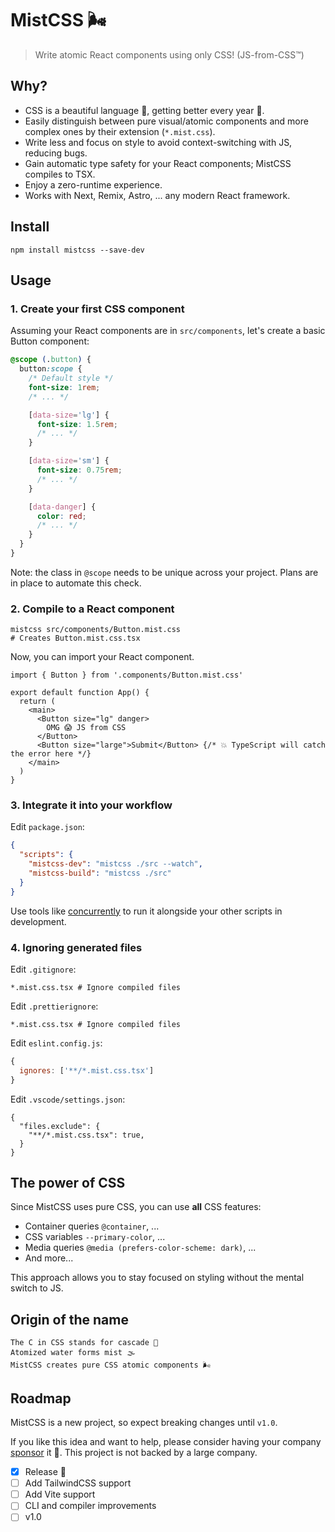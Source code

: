 # MistCSS 🌬️

> Write atomic React components using only CSS! (JS-from-CSS™)

## Why?

- CSS is a beautiful language 💖, getting better every year 🚀.
- Easily distinguish between pure visual/atomic components and more complex ones by their extension (`*.mist.css`).
- Write less and focus on style to avoid context-switching with JS, reducing bugs.
- Gain automatic type safety for your React components; MistCSS compiles to TSX.
- Enjoy a zero-runtime experience.
- Works with Next, Remix, Astro, ... any modern React framework.

## Install

```shell
npm install mistcss --save-dev
```

## Usage

### 1. Create your first CSS component

Assuming your React components are in `src/components`, let's create a basic Button component:

```css
@scope (.button) {
  button:scope {
    /* Default style */
    font-size: 1rem;
    /* ... */

    [data-size='lg'] {
      font-size: 1.5rem;
      /* ... */
    }

    [data-size='sm'] {
      font-size: 0.75rem;
      /* ... */
    }

    [data-danger] {
      color: red;
      /* ... */
    }
  }
}
```

Note: the class in `@scope` needs to be unique across your project. Plans are in place to automate this check.

### 2. Compile to a React component

```shell
mistcss src/components/Button.mist.css
# Creates Button.mist.css.tsx
```

Now, you can import your React component.

```tsx
import { Button } from '.components/Button.mist.css'

export default function App() {
  return (
    <main>
      <Button size="lg" danger>
        OMG 😱 JS from CSS
      </Button>
      <Button size="large">Submit</Button> {/* 💥 TypeScript will catch the error here */}
    </main>
  )
}
```

### 3. Integrate it into your workflow

Edit `package.json`:

```json
{
  "scripts": {
    "mistcss-dev": "mistcss ./src --watch",
    "mistcss-build": "mistcss ./src"
  }
}
```

Use tools like [concurrently](https://github.com/open-cli-tools/concurrently) to run it alongside your other scripts in development.

### 4. Ignoring generated files

Edit `.gitignore`:

```gitignore
*.mist.css.tsx # Ignore compiled files
```

Edit `.prettierignore`:

```gitignore
*.mist.css.tsx # Ignore compiled files
```

Edit `eslint.config.js`:

```js
{
  ignores: ['**/*.mist.css.tsx']
}
```

Edit `.vscode/settings.json`:

```
{
  "files.exclude": {
    "**/*.mist.css.tsx": true,
  }
}
```

## The power of CSS

Since MistCSS uses pure CSS, you can use **all** CSS features:

- Container queries `@container`, ...
- CSS variables `--primary-color`, ...
- Media queries `@media (prefers-color-scheme: dark)`, ...
- And more...

This approach allows you to stay focused on styling without the mental switch to JS.

## Origin of the name

```
The C in CSS stands for cascade 🌊
Atomized water forms mist 🌫️
MistCSS creates pure CSS atomic components 🌬️
```

## Roadmap

MistCSS is a new project, so expect breaking changes until `v1.0`.

If you like this idea and want to help, please consider having your company [sponsor](https://github.com/typicode/mistcss) it 🙇. This project is not backed by a large company.

- [x] Release 🥳
- [ ] Add TailwindCSS support
- [ ] Add Vite support
- [ ] CLI and compiler improvements
- [ ] v1.0
